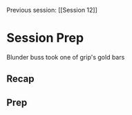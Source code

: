 Previous session: [[Session 12]]

# Session Prep
Blunder buss took one of grip's gold bars
## Recap

## Prep